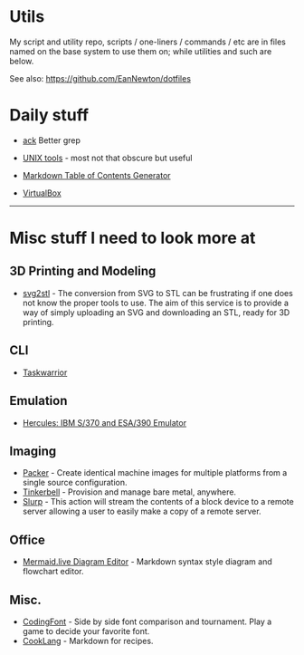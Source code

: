 # Utils
My script and utility repo, scripts / one-liners / commands / etc are in files named on the base system to use them on; while utilities and such are below. 


See also: https://github.com/EanNewton/dotfiles


# Daily stuff

* [ack](https://beyondgrep.com/) Better grep
* [UNIX tools](https://kkovacs.eu/cool-but-obscure-unix-tools) - most not that obscure but useful

* [Markdown Table of Contents Generator](https://luciopaiva.com/markdown-toc/)
* [VirtualBox](https://www.virtualbox.org/)

---

# Misc stuff I need to look more at

## 3D Printing and Modeling

* [svg2stl](https://svg2stl.com/) - The conversion from SVG to STL can be frustrating if one does not know the proper tools to use. The aim of this service is to provide a way of simply uploading an SVG and downloading an STL, ready for 3D printing.

## CLI
* [Taskwarrior](https://taskwarrior.org/)

## Emulation

* [Hercules: IBM S/370 and ESA/390 Emulator](http://www.jaymoseley.com/hercules/)

## Imaging

* [Packer](https://www.packer.io/) - Create identical machine images for multiple platforms from a single source configuration.
* [Tinkerbell](https://tinkerbell.org/) - Provision and manage bare metal, anywhere.
* [Slurp](https://artifacthub.io/packages/tbaction/tinkerbell-community/slurp) - This action will stream the contents of a block device to a remote server allowing a user to easily make a copy of a remote server.

## Office

* [Mermaid.live Diagram Editor](https://mermaid.live) - Markdown syntax style diagram and flowchart editor.

## Misc.

* [CodingFont](https://www.codingfont.com/) - Side by side font comparison and tournament. Play a game to decide your favorite font.
* [CookLang](https://cooklang.org/) - Markdown for recipes.
